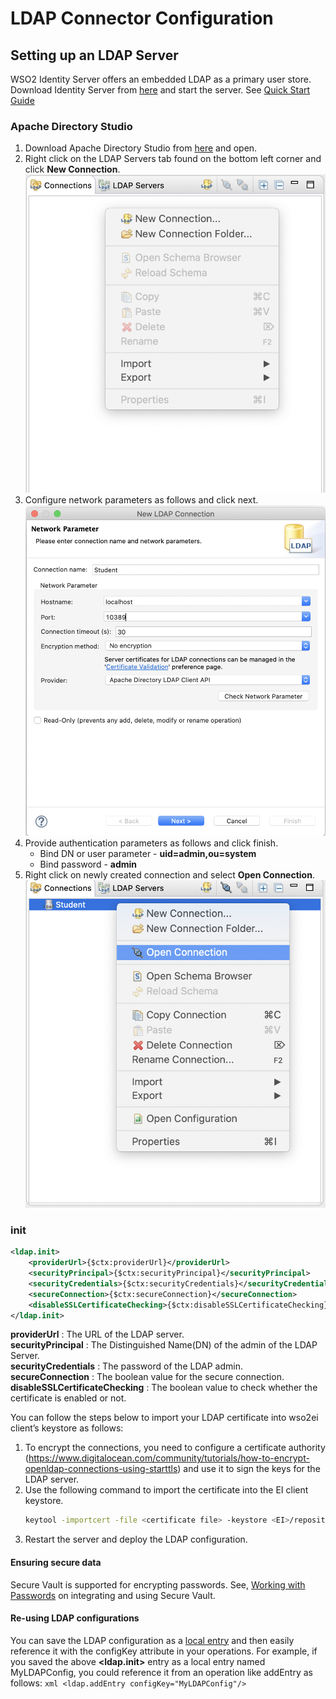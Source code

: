 # LDAP Connector Configuration

## Setting up an LDAP Server
WSO2 Identity Server offers an embedded LDAP as a primary user store. Download Identity Server from 
[here](https://wso2.com/identity-and-access-management/) and start the server. See 
[Quick Start Guide](https://is.docs.wso2.com/en/5.10.0/get-started/quick-start-guide/)

### Apache Directory Studio

1. Download Apache Directory Studio from [here](http://directory.apache.org/studio/) and open.
2. Right click on the LDAP Servers tab found on the bottom left corner and click **New Connection**.
    ![image](../../../assets/img/connectors/ldap_connector/ds_create_new_connection.png)
3. Configure network parameters as follows and click next.
    ![image](../../../assets/img/connectors/ldap_connector/creating_a_new_connection.png)
4. Provide authentication parameters as follows and click finish.
    * Bind DN or user parameter - **uid=admin,ou=system**
    * Bind password - **admin**
5. Right click on newly created connection and select **Open Connection**.
    ![image](../../../assets/img/connectors/ldap_connector/open_connection.png)

### init
```xml
<ldap.init>
    <providerUrl>{$ctx:providerUrl}</providerUrl>
    <securityPrincipal>{$ctx:securityPrincipal}</securityPrincipal>
    <securityCredentials>{$ctx:securityCredentials}</securityCredentials>
    <secureConnection>{$ctx:secureConnection}</secureConnection>
    <disableSSLCertificateChecking>{$ctx:disableSSLCertificateChecking}</disableSSLCertificateChecking>
</ldap.init>
```

**providerUrl** : The URL of the LDAP server.</br>
**securityPrincipal** : The Distinguished Name(DN) of the admin of the LDAP Server.</br>
**securityCredentials** : The password of the LDAP admin.</br>
**secureConnection** : The boolean value for the secure connection.</br>
**disableSSLCertificateChecking** : The boolean value to check whether the certificate is enabled or not.</br>

You can follow the steps below to import your LDAP certificate into wso2ei client’s keystore as follows:

1. To encrypt the connections, you need to configure a certificate authority (https://www.digitalocean.com/community/tutorials/how-to-encrypt-openldap-connections-using-starttls) 
and use it to sign the keys for the LDAP server.
2. Use the following command to import the certificate into the EI client keystore. 
   ```bash
   keytool -importcert -file <certificate file> -keystore <EI>/repository/resources/security/client-truststore.jks -alias "LDAP"
   ```
3. Restart the server and deploy the LDAP configuration.

#### Ensuring secure data
Secure Vault is supported for encrypting passwords. See, 
[Working with Passwords](https://docs.wso2.com/display/ADMIN44x/Encrypting+Passwords+with+Cipher+Tool) on integrating 
and using Secure Vault.

#### Re-using LDAP configurations

You can save the LDAP configuration as a [local entry](../../../develop/creating-artifacts/registry/creating-local-registry-entries.md) 
and then easily reference it with the configKey attribute in your operations. For example, if you saved the above 
**<ldap.init>** entry as a local entry named MyLDAPConfig, you could reference it from an operation like addEntry as follows:
    ```xml
    <ldap.addEntry configKey="MyLDAPConfig"/>
    ```
